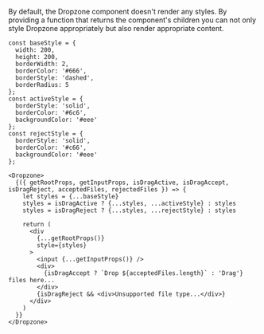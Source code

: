 By default, the Dropzone component doesn't render any styles. By providing a function that returns the component's children you can not only style Dropzone appropriately but also render appropriate content.

```
const baseStyle = {
  width: 200,
  height: 200,
  borderWidth: 2,
  borderColor: '#666',
  borderStyle: 'dashed',
  borderRadius: 5
};
const activeStyle = {
  borderStyle: 'solid',
  borderColor: '#6c6',
  backgroundColor: '#eee'
};
const rejectStyle = {
  borderStyle: 'solid',
  borderColor: '#c66',
  backgroundColor: '#eee'
};

<Dropzone>
  {({ getRootProps, getInputProps, isDragActive, isDragAccept, isDragReject, acceptedFiles, rejectedFiles }) => {
    let styles = {...baseStyle}
    styles = isDragActive ? {...styles, ...activeStyle} : styles
    styles = isDragReject ? {...styles, ...rejectStyle} : styles
          
    return (
      <div 
        {...getRootProps()}
        style={styles}
      >
        <input {...getInputProps()} />
        <div>
          {isDragAccept ? `Drop ${acceptedFiles.length}` : 'Drag'} files here...
        </div>
        {isDragReject && <div>Unsupported file type...</div>}
      </div>
    )
  }}
</Dropzone>
```
